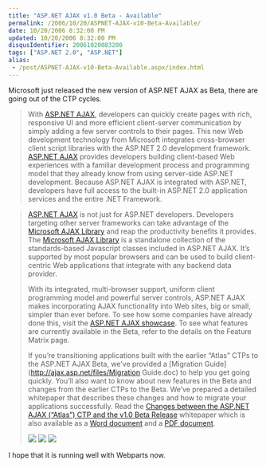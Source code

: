 ```yaml
---
title: "ASP.NET AJAX v1.0 Beta - Available"
permalink: /2006/10/20/ASPNET-AJAX-v10-Beta-Available/
date: 10/20/2006 8:32:00 PM
updated: 10/20/2006 8:32:00 PM
disqusIdentifier: 20061020083200
tags: ["ASP.NET 2.0", "ASP.NET"]
alias:
 - /post/ASPNET-AJAX-v10-Beta-Available.aspx/index.html
---
```

Microsoft just released the new version of ASP.NET AJAX as Beta, there are going out of the CTP cycles.

> With [ASP.NET AJAX](http://download.microsoft.com/download/3/1/c/31cb8c2d-d6e5-4b5e-ae1c-79724667f7d1/ASPAJAXExtSetup.msi), developers can quickly create pages with rich, responsive UI and more efficient client-server communication by simply adding a few server controls to their pages. This new Web development technology from Microsoft integrates cross-browser client script libraries with the ASP.NET 2.0 development framework. [ASP.NET AJAX](http://download.microsoft.com/download/3/1/c/31cb8c2d-d6e5-4b5e-ae1c-79724667f7d1/ASPAJAXExtSetup.msi) provides developers building client-based Web experiences with a familiar development process and programming model that they already know from using server-side ASP.NET development. Because ASP.NET AJAX is integrated with ASP.NET, developers have full access to the built-in ASP.NET 2.0 application services and the entire .NET Framework.
<!-- more -->
> 
> [ASP.NET AJAX](http://download.microsoft.com/download/3/1/c/31cb8c2d-d6e5-4b5e-ae1c-79724667f7d1/ASPAJAXExtSetup.msi) is not just for ASP.NET developers. Developers targeting other server frameworks can take advantage of the [Microsoft AJAX Library](http://ajax.asp.net/downloads/beta/default.aspx?tabid=47&subtabid=471) and reap the productivity benefits it provides. The [Microsoft AJAX Library](http://ajax.asp.net/downloads/beta/default.aspx?tabid=47&subtabid=471) is a standalone collection of the standards-based Javascript classes included in ASP.NET AJAX. It’s supported by most popular browsers and can be used to build client-centric Web applications that integrate with any backend data provider.
> 
> With its integrated, multi-browser support, uniform client programming model and powerful server controls, ASP.NET AJAX makes incorporating AJAX functionality into Web sites, big or small, simpler than ever before. To see how some companies have already done this, visit the [ASP.NET AJAX showcase](http://ajax.asp.net/default.aspx?tabid=47&subtabid=472). To see what features are currently available in the Beta, refer to the details on the Feature Matrix page.
> 
> If you’re transitioning applications built with the earlier “Atlas” CTPs to the ASP.NET AJAX Beta, we’ve provided a [Migration Guide](http://ajax.asp.net/files/Migration Guide.doc) to help you get going quickly. You’ll also want to know about new features in the Beta and changes from the earlier CTPs to the Beta. We’ve prepared a detailed whitepaper that describes these changes and how to migrate your applications successfully. Read the [Changes between the ASP.NET AJAX (“Atlas”) CTP and the v1.0 Beta Release](http://ajax.asp.net/files/AspNet_AJAX_CTP_to_Beta_Whitepaper.aspx) whitepaper which is also available as a [Word document](http://ajax.asp.net/files/AspNet_AJAX_CTP_to_Beta_Whitepaper.doc) and a [PDF document](http://ajax.asp.net/files/AspNet_AJAX_CTP_to_Beta_Whitepaper.pdf).
> 
> [![](http://ajax.asp.net/images/destination-download.gif)](http://download.microsoft.com/download/3/1/c/31cb8c2d-d6e5-4b5e-ae1c-79724667f7d1/ASPAJAXExtSetup.msi) [![](http://ajax.asp.net/images/destination-docs.gif)](http://ajax.asp.net/docs/Default.aspx) [![](http://ajax.asp.net/images/destination-forums.gif)](http://ajax.asp.net/default.aspx?tabid=47&subtabid=474)

I hope that it is running well with Webparts now.
